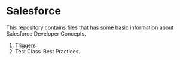 # Salesforce

This repository contains files that has some basic information about Salesforce Developer Concepts.
1. Triggers
2. Test Class-Best Practices.
